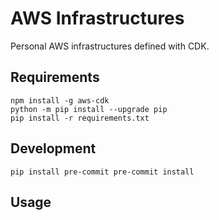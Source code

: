 # AWS Infrastructures
Personal AWS infrastructures defined with CDK.


## Requirements
```
npm install -g aws-cdk
python -m pip install --upgrade pip
pip install -r requirements.txt
```

## Development
`
pip install pre-commit
pre-commit install
`

## Usage

```

```
